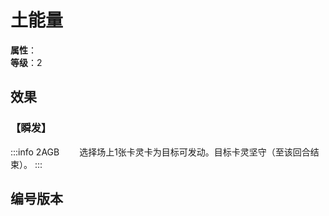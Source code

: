 <script setup>
let list = [
    { number: "2AGB-025", url: "/packs/2AGB" }
]
</script>

# 土能量

**属性**：<CardAttribute text="土"/><br/>
**等级**：2

## 效果

### 【瞬发】

:::info 2AGB
&emsp;&emsp;选择场上1张卡灵卡为目标可发动。目标卡灵坚守（至该回合结束）。
:::

## 编号版本

<CardNumberBox :list="list"/>
